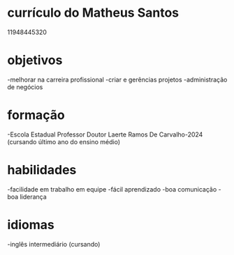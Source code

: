 # currículo do Matheus Santos 
11948445320

# objetivos 
-melhorar na carreira profissional 
-criar e gerências projetos
-administração de negócios 

# formação 
-Escola Estadual Professor Doutor Laerte Ramos De Carvalho-2024 (cursando último ano do ensino médio)

# habilidades 
-facilidade em trabalho em equipe
-fácil aprendizado 
-boa comunicação 
-boa liderança 

# idiomas 
-inglês intermediário (cursando)





